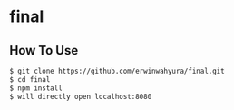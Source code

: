 # final

## How To Use
```bash
$ git clone https://github.com/erwinwahyura/final.git
$ cd final
$ npm install
$ will directly open localhost:8080
```
